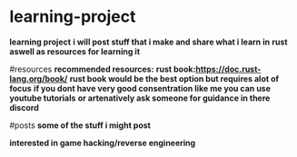 # learning-project
**learning project**
**i will post stuff that i make and share what i learn in**
**rust**
**aswell as resources for learning it**




#resources
**recommended resources:**
**rust book:https://doc.rust-lang.org/book/**
**rust book would be the best option but requires alot of focus**
**if you dont have very good consentration like me you can use youtube tutorials**
**or artenatively ask someone for guidance in there discord**



#posts
**some of the stuff i might post**



**interested in game hacking/reverse engineering**
